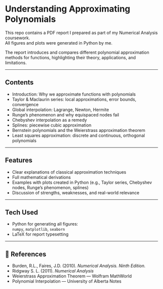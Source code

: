 # Understanding Approximating Polynomials

This repo contains a PDF report I prepared as part of my Numerical Analysis coursework.  
All figures and plots were generated in Python by me.

The report introduces and compares different polynomial approximation methods for functions, highlighting their theory, applications, and limitations.

---

## Contents

- Introduction: Why we approximate functions with polynomials  
- Taylor & Maclaurin series: local approximations, error bounds, convergence  
- Global interpolation: Lagrange, Newton, Hermite  
- Runge’s phenomenon and why equispaced nodes fail  
- Chebyshev interpolation as a remedy  
- Splines: piecewise cubic approximation  
- Bernstein polynomials and the Weierstrass approximation theorem  
- Least squares approximation: discrete and continuous, orthogonal polynomials  

---

## Features

- Clear explanations of classical approximation techniques  
- Full mathematical derivations  
- Examples with plots created in Python (e.g., Taylor series, Chebyshev nodes, Runge’s phenomenon, splines)  
- Discussion of strengths, weaknesses, and real-world relevance  

---

## Tech Used

- Python for generating all figures:  
  `numpy`, `matplotlib`, `seaborn`  
- LaTeX for report typesetting  

---

## 📖 References

- Burden, R.L., Faires, J.D. (2010). *Numerical Analysis. Ninth Edition.*
- Ridgway S. L. (2011). *Numerical Analysis*
- Weierstrass Approximation Theorem — Wolfram MathWorld  
- Polynomial Interpolation — University of Alberta Notes  
